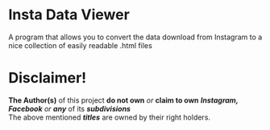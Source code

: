 # Insta Data Viewer
A program that allows you to convert the data download from Instagram to a nice collection of easily readable .html files

# Disclaimer!
**The Author(s)** of this project **do not own** *or* **claim to own** ***Instagram, Facebook*** *or* ***any*** of its ***subdivisions*** </br> The above mentioned ***titles*** are owned by their right holders.
